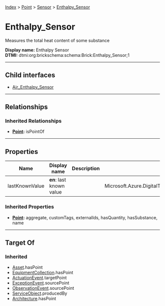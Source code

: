[Index](../../../index.md) > [Point](../../Point.md) > [Sensor](../Sensor.md) > [Enthalpy_Sensor](#)
# Enthalpy_Sensor

Measures the total heat content of some substance


**Display name:** Enthalpy Sensor<br />
**DTMI:** dtmi:org:brickschema:schema:Brick:Enthalpy_Sensor;1

---

## Child interfaces
* [Air_Enthalpy_Sensor](Air_Enthalpy_Sensor/Air_Enthalpy_Sensor.md)

---

## Relationships

### Inherited Relationships
* **[Point](../../Point.md):** isPointOf

---

## Properties

|Name|Display name|Description|Schema|Writable|
|-|-|-|-|-|
|lastKnownValue|**en**: last known value||Microsoft.Azure.DigitalTwins.Parser.Models.DTObjectInfo|True|
### Inherited Properties
* **[Point](../../Point.md):** aggregate, customTags, externalIds, hasQuantity, hasSubstance, name

---

## Target Of
### Inherited
* [Asset](../../../Asset/Asset.md).hasPoint
* [EquipmentCollection](../../../Collection/EquipmentCollection.md).hasPoint
* [ActuationEvent](../../../Event/PointEvent/ActuationEvent.md).targetPoint
* [ExceptionEvent](../../../Event/PointEvent/ExceptionEvent.md).sourcePoint
* [ObservationEvent](../../../Event/PointEvent/ObservationEvent.md).sourcePoint
* [ServiceObject](../../../Information/ServiceObject/ServiceObject.md).producedBy
* [Architecture](../../../Space/Architecture/Architecture.md).hasPoint
